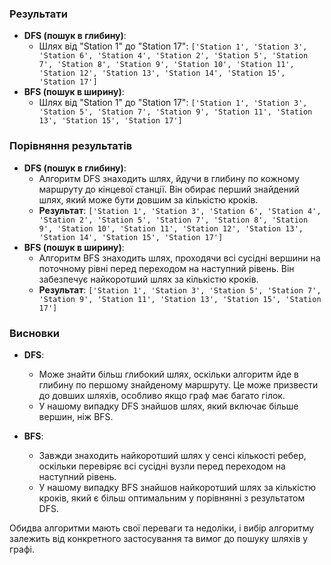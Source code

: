 ### Результати

- **DFS (пошук в глибину)**:
  - Шлях від "Station 1" до "Station 17": `['Station 1', 'Station 3', 'Station 6', 'Station 4', 'Station 2', 'Station 5', 'Station 7', 'Station 8', 'Station 9', 'Station 10', 'Station 11', 'Station 12', 'Station 13', 'Station 14', 'Station 15', 'Station 17']`
- **BFS (пошук в ширину)**:
  - Шлях від "Station 1" до "Station 17": `['Station 1', 'Station 3', 'Station 5', 'Station 7', 'Station 9', 'Station 11', 'Station 13', 'Station 15', 'Station 17']`

### Порівняння результатів

- **DFS (пошук в глибину)**:
  - Алгоритм DFS знаходить шлях, йдучи в глибину по кожному маршруту до кінцевої станції. Він обирає перший знайдений шлях, який може бути довшим за кількістю кроків.
  - **Результат**: `['Station 1', 'Station 3', 'Station 6', 'Station 4', 'Station 2', 'Station 5', 'Station 7', 'Station 8', 'Station 9', 'Station 10', 'Station 11', 'Station 12', 'Station 13', 'Station 14', 'Station 15', 'Station 17']`
- **BFS (пошук в ширину)**:
  - Алгоритм BFS знаходить шлях, проходячи всі сусідні вершини на поточному рівні перед переходом на наступний рівень. Він забезпечує найкоротший шлях за кількістю кроків.
  - **Результат**: `['Station 1', 'Station 3', 'Station 5', 'Station 7', 'Station 9', 'Station 11', 'Station 13', 'Station 15', 'Station 17']`

### Висновки

- **DFS**:

  - Може знайти більш глибокий шлях, оскільки алгоритм йде в глибину по першому знайденому маршруту. Це може призвести до довших шляхів, особливо якщо граф має багато гілок.
  - У нашому випадку DFS знайшов шлях, який включає більше вершин, ніж BFS.

- **BFS**:
  - Завжди знаходить найкоротший шлях у сенсі кількості ребер, оскільки перевіряє всі сусідні вузли перед переходом на наступний рівень.
  - У нашому випадку BFS знайшов найкоротший шлях за кількістю кроків, який є більш оптимальним у порівнянні з результатом DFS.

Обидва алгоритми мають свої переваги та недоліки, і вибір алгоритму залежить від конкретного застосування та вимог до пошуку шляхів у графі.

